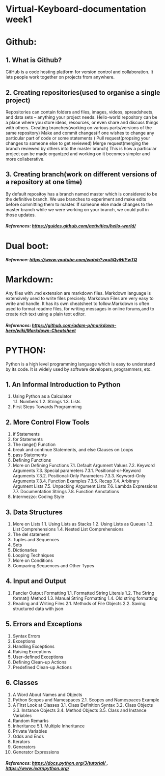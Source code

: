 # Virtual-Keyboard-documentation week1
# Github:
## 1. What is Github?
GitHub is a code hosting platform for version control and collaboration. It lets people work together on projects from anywhere.
## 2. Creating repositories(used to organise a single project)
Repositories can contain folders and files, images, videos, spreadsheets, and data sets – anything your project needs. Hello-world repository can be a place where you store ideas, resources, or even share and discuss things with others. Creating branches(working on various parts/versions of the same repository) Make and commit changes(if one wishes to change any particular part of code or some statements ) Pull request(propsing your changes to someone else to get reviewed) Merge request(merging the branch reviewed by others into the master branch) This is how a particular project can be made organized and working on it becomes simpler and more collaberative.
## 3. Creating branch(work on different versions of a repository at one time)
By default repositoy has a branch named master which is considered to be the definitive branch. We use branches to experiment and make edits before committing them to master. If someone else made changes to the master branch while we were working on your branch, we could pull in those updates.
##### References: https://guides.github.com/activities/hello-world/
# Dual boot: 
##### Reference: https://www.youtube.com/watch?v=u5QyjHIYwTQ
# Markdown:
Any files with .md extension are markdown files. Markdown language is extensively used to write files precisely. Markdown Files are very easy to write and handle. It has its own cheatsheet to follow.Markdown is often used to format readme files, for writing messages in online forums,and to create rich text using a plain text editor. 
##### References: https://github.com/adam-p/markdown-here/wiki/Markdown-Cheatsheet
# PYTHON:
Python is a high level programming language which is easy to understand by its code. It is widely used by software developers, programmers, etc.
## 1. An Informal Introduction to Python
1. Using Python as a Calculator  
  1.1. Numbers 
  1.2. Strings 
  1.3. Lists
2. First Steps Towards Programming
## 2. More Control Flow Tools
1. if Statements
2. for Statements
3. The range() Function
4. break and continue Statements, and else Clauses on Loops
5. pass Statements
6. Defining Functions
7. More on Defining Functions 
  7.1. Default Argument Values
  7.2. Keyword Arguments 
  7.3. Special parameters
    7.3.1. Positional-or-Keyword Arguments
    7.3.2. Positional-Only Parameters
    7.3.3. Keyword-Only Arguments
    7.3.4. Function Examples
    7.3.5. Recap
  7.4. Arbitrary Argument Lists
  7.5. Unpacking Argument Lists
  7.6. Lambda Expressions
  7.7. Documentation Strings
  7.8. Function Annotations
8. Intermezzo: Coding Style
## 3. Data Structures
1. More on Lists
  1.1. Using Lists as Stacks
  1.2. Using Lists as Queues
  1.3. List Comprehensions
  1.4. Nested List Comprehensions
2. The del statement
3. Tuples and Sequences
4. Sets
5. Dictionaries
6. Looping Techniques
7. More on Conditions
8. Comparing Sequences and Other Types
## 4. Input and Output
1. Fancier Output Formatting
  1.1. Formatted String Literals
  1.2. The String format() Method
  1.3. Manual String Formatting
  1.4. Old string formatting
2. Reading and Writing Files
  2.1. Methods of File Objects
  2.2. Saving structured data with json
## 5. Errors and Exceptions
1. Syntax Errors
2. Exceptions
3. Handling Exceptions
4. Raising Exceptions
5. User-defined Exceptions
6. Defining Clean-up Actions
7. Predefined Clean-up Actions
## 6. Classes
1. A Word About Names and Objects
2. Python Scopes and Namespaces 
  2.1. Scopes and Namespaces Example
3. A First Look at Classes 
  3.1. Class Definition Syntax 
  3.2. Class Objects 
  3.3. Instance Objects 
  3.4. Method Objects 
  3.5. Class and Instance Variables
4. Random Remarks
5. Inheritance
  5.1. Multiple Inheritance
6. Private Variables
7. Odds and Ends
8. Iterators
9. Generators
10. Generator Expressions
##### References: https://docs.python.org/3/tutorial/ , https://www.learnpython.org/

